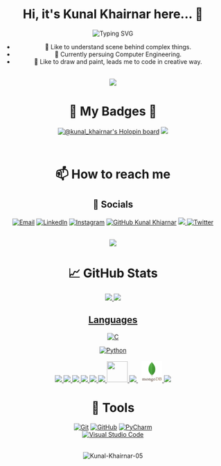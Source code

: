 <center>
<h1> Hi, it's Kunal Khairnar here... 👋</h1>


![Typing SVG](https://readme-typing-svg.herokuapp.com/?lines=You%20can%20call%20me%20Sinix.;%20A%20Computer%20Science%20Student&font=Comfortaa)
<!-- **Kunal-Khairnar-05/Kunal-Khairnar-05** is a ✨ _special_ ✨ repository because its `README.md` (this file) appears on your GitHub profile.
 
Here are some ideas to get you started: -->
- 🔎 Like to understand scene behind complex things.   
- 📖 Currently persuing Computer Engineering. <br>
- 🎨 Like to draw and paint, leads me to code in creative way.
<br><br>

<a href="https://github.com/404"><img src="https://user-images.githubusercontent.com/73097560/115834477-dbab4500-a447-11eb-908a-139a6edaec5c.gif"></a>

# 🏅 My Badges 🏅

[![@kunal_khairnar's Holopin board](https://holopin.me/kunal_khairnar)](https://holopin.io/@kunal_khairnar)
<a href="https://github.com/404"><img src="https://user-images.githubusercontent.com/73097560/115834477-dbab4500-a447-11eb-908a-139a6edaec5c.gif"></a>

<br>

<h1>📫 How to reach me</h1>


## 🔗 Socials
[![Email](https://img.shields.io/badge/Mail-004788?style=for-the-badge&logo=gmail&logoColor=white)](mailto:kunalkhairnar2005@gmail.com)
[![LinkedIn](https://img.shields.io/badge/LinkedIn-0077B5?style=for-the-badge&logo=linkedin&logoColor=white)](https://www.linkedin.com/in/kunal-khairnar-63b5b522a)
[![Instagram](https://img.shields.io/badge/Instagram-E4405F?style=for-the-badge&logo=instagram&logoColor=white)](https://www.instagram.com/k_hairnar.k_unal05/)
[![GitHub Kunal Khiarnar](https://img.shields.io/github/followers/Kunal-Khairnar-05?label=follow&style=for-the-badge&logo=github&logoColor=white&labelColor=333333)](https://github.com/Kunal-Khairnar-05)
<a href="https://github.com/Meghna-DAS/github-profile-views-counter">
    <img src="https://komarev.com/ghpvc/?username=Kunal-Khairnar-05">
</a>
[![Twitter](https://img.shields.io/twitter/follow/KunalKhairnar_?style=for-the-badge&logo=twitter&logoColor=white&labelColor=333333)]([https://twitter.com/KunalKhairnar_])
 <br><br>

<a href="https://github.com/404"><img src="https://user-images.githubusercontent.com/73097560/115834477-dbab4500-a447-11eb-908a-139a6edaec5c.gif"></a>

<h1>📈 GitHub Stats</h1>

<p align="center">
<a href="">
  <img height="180em" src="https://github-readme-stats-eight-theta.vercel.app/api?username=Kunal-Khairnar-05&show_icons=true&theme=algolia&include_all_commits=true&count_private=true"/>
  <img height="180em" src="https://github-readme-stats-eight-theta.vercel.app/api/top-langs/?username=Kunal-Khairnar-05&layout=compact&langs_count=8&theme=algolia"/>

## Languages

[![C](https://img.shields.io/badge/C-Primary_Language-3776AB?style=for-the-badge&logo=c&logoColor=white)]() 

[![Python](https://img.shields.io/badge/Python-Basics%20%26%20Learning-00427E?style=for-the-badge&logo=python)](https://www.python.org/)  
<br>
    <a href="https://reactjs.org/" target="_blank"> <img src="https://img.icons8.com/color/48/000000/react-native.png"/> </a>
    <a href="https://developer.mozilla.org/en-US/docs/Web/JavaScript" target="_blank"> <img src="https://img.icons8.com/color/48/000000/javascript.png"/> </a> 
    <a href="https://www.w3.org/html/" target="_blank"> <img src="https://img.icons8.com/color/48/000000/html-5.png"/> </a> 
    <a href="https://www.w3schools.com/css/" target="_blank"> <img src="https://img.icons8.com/color/48/000000/css3.png"/> </a> 
    <a href="https://getbootstrap.com" target="_blank"> <img src="https://img.icons8.com/color/48/000000/bootstrap.png"/> </a> 
    <a href="https://www.python.org" target="_blank"> <img src="https://img.icons8.com/color/48/000000/python.png"/> </a> 
     <a href="https://www.java.com" target="_blank"> <img src="https://th.bing.com/th?id=OIP.ANfN008bhlikSHWZAaVXSAHaHa&w=80&h=80&o=6&dpr=2&pid=5.1" width="48" height="48"/> </a> 
    <a style="padding-right:8px;" href="https://nodejs.org" target="_blank"> <img src="https://img.icons8.com/color/48/000000/nodejs.png"/> </a> 
    <a href="https://www.mongodb.com/" target="_blank"> <img src="https://raw.githubusercontent.com/devicons/devicon/master/icons/mongodb/mongodb-original-wordmark.svg" alt="mongodb" width="48" height="48"/> </a> 
    <a href="https://git-scm.com/" target="_blank"> <img src="https://img.icons8.com/color/48/000000/git.png"/> </a> 
   

# 🔧 Tools 

[![Git](https://img.shields.io/badge/Git-FF5611?style=for-the-badge&logo=git&logoColor=white)](https://git-scm.com/)
[![GitHub](https://img.shields.io/badge/GitHub-0D1117?style=for-the-badge&logo=github&logoColor=white)](https://github.com/)
[![PyCharm](https://img.shields.io/badge/PyCharm-4C4C4C?style=for-the-badge&logo=pycharm)](https://www.jetbrains.com/pycharm/)  
[![Visual Studio Code](https://th.bing.com/th/id/OIP.zfG8FW1Z61TDDwJjGR2T-AAAAA?rs=1&pid=ImgDetMain)](https://code.visualstudio.com/)
<br><br>

<img align="center" src="https://github-readme-streak-stats.herokuapp.com/?user=Kunal-Khairnar-05&theme=dark" alt="Kunal-Khairnar-05" />  
<br>

